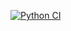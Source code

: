 [![Python CI](https://github.com/inspiretheheart07/ai_automate_quote_te/actions/workflows/action.yml/badge.svg)](https://github.com/inspiretheheart07/ai_automate_quote_kn/actions/workflows/action.yml)